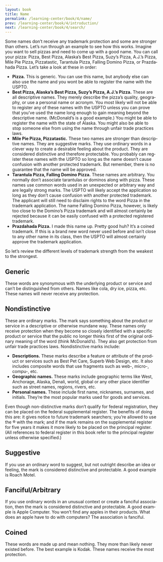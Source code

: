 ```yaml
---
layout: book
title: Name
permalink: /learning-center/book/4/name/
prev: /learning-center/book/4/introduction/
next: /learning-center/book/4/search/
---
```


Some names don’t receive any trade­mark pro­tec­tion and some are stronger than oth­ers. Let’s run through an exam­ple to see how this works. Imag­ine you want to sell piz­zas and need to come up with a good name. You can call your pizza: Pizza, Best Pizza, Alaska’s Best Pizza, Suzy’s Pizza, A.J.’s Pizza, Mile Pie Pizza, Piz­zatas­tic, Taran­tula Pizza, Falling Domino Pizza, or Praz­da­hada Pizza. Let’s take a look at these in order:

<ul><li><strong>Pizza.</strong> This is generic. You can use this name, but any­body else can also use the name and you wont be able to reg­is­ter the name with the USPTO.</li>
<li><strong>Best Pizza, Alaska’s Best Pizza, Suzy’s Pizza, A.J.’s Pizza.</strong> These are all descrip­tive names. They merely describe the pizza’s qual­ity, geog­ra­phy, or use a per­sonal name or acronym. You most likely will not be able to reg­is­ter any of these names with the USPTO unless you can prove that you’ve used the name long enough to gain mean­ing beyond the descrip­tive name. (McDonald’s is a good exam­ple.) You might be able to reg­is­ter the name with the state of Alaska. You might also be able to stop some­one else from using the name through unfair trade prac­tices laws.</li>
<li><strong>Mile Pie Pizza, Piz­zatas­tic.</strong> These two names are stronger than descrip­tive names. They are sug­ges­tive marks. They use ordi­nary words in a clever way to cre­ate a desir­able feel­ing about the prod­uct. They are con­sid­ered dis­tinc­tive and there­fore pro­tectable. You prob­a­bly can reg­is­ter these names with the USPTO so long as the name doesn’t cause con­fu­sion with another pro­tected trade­mark. But remem­ber, there is no guar­an­tee that the name will be approved.</li>
<li><strong>Taran­tula Pizza, Falling Domino Pizza.</strong> These names are arbi­trary. You nor­mally don’t asso­ciate taran­tu­las or domi­nos along with pizza. These names use com­mon words used in an unex­pected or arbi­trary way and are legally strong marks. The USPTO will likely accept the appli­ca­tion so long as they don’t cause con­fu­sion with another pro­tected trade­mark. The appli­cant will still need to dis­claim rights to the word Pizza in the trade­mark appli­ca­tion. The name Falling Domino Pizza, how­ever, is likely too close to the Domino’s Pizza trade­mark and will almost cer­tainly be rejected because it can be eas­ily con­fused with a pro­tected reg­is­tered trademark.</li>
<li><strong>Praz­da­hada Pizza.</strong> I made this name up. Pretty good huh? It’s a coined trade­mark. If this is a brand new word never used before and isn’t close to any other name in its class, then the USPTO will almost cer­tainly approve the trade­mark application.</li></ul>

So let’s review the dif­fer­ent lev­els of trade­mark strength from the weak­est to the strongest.

<h2>Generic</h2> 

These words are syn­ony­mous with the under­ly­ing prod­uct or ser­vice and can’t be dis­tin­guished from oth­ers. Names like cola, dry ice, pizza, etc. These names will never receive any protection.

<h2>Nondis­tinc­tive</h2>

These are ordi­nary marks. The mark says some­thing about the prod­uct or ser­vice in a descrip­tive or oth­er­wise mun­dane way. These names only receive pro­tec­tion when they become so closely iden­ti­fied with a spe­cific prod­uct or ser­vice that the pub­lic no longer thinks first of the orig­i­nal ordi­nary mean­ing of the word (think McDonald’s). They also get pro­tec­tion from unfair trade prac­tices laws. Nondis­tinc­tive marks include:

<ul><li><strong>Descrip­tions.</strong> These marks describe a fea­ture or attribute of the prod­uct or ser­vices such as Best Pet Care, Superb Web Design, etc. It also includes com­pos­ite words that use frag­ments such as web-, micro-, compu-, etc.</li>
<li><strong>Geo­graphic names.</strong> These marks include geo­graphic terms like West, Anchor­age, Alaska, Denali, world, global or any other place iden­ti­fier such as street names, regions, rivers, etc.</li>
<li><strong>Per­sonal names.</strong> These include first name, nick­names, sur­names, and ini­tials. They’re the most pop­u­lar marks used for goods and services.</li></ul>

Even though non-distinctive marks don’t qual­ify for fed­eral reg­is­tra­tion, they can be placed on the fed­eral sup­ple­men­tal reg­is­ter. The ben­e­fits of doing this are: it gives notice to future trade­mark searchers; you’re allowed to use the ® with the mark; and if the mark remains on the sup­ple­men­tal reg­is­ter for five years it makes it more likely to be placed on the prin­ci­pal reg­is­ter. (All ref­er­ences to fed­eral reg­is­ter in this book refer to the prin­ci­pal reg­is­ter unless oth­er­wise specified.)

<h2>Sug­ges­tive</h2>
If you use an ordi­nary word to sug­gest, but not out­right describe an idea or feel­ing, the mark is con­sid­ered dis­tinc­tive and pro­tectable. A good exam­ple is Roach Motel.

<h2>Fanciful/Arbitrary</h2> 
If you use ordi­nary words in an unusual con­text or cre­ate a fan­ci­ful asso­ci­a­tion, then the mark is con­sid­ered dis­tinc­tive and pro­tectable. A good exam­ple is Apple Com­puter. You won’t find any apples in their prod­ucts. What does an apple have to do with com­put­ers? The asso­ci­a­tion is fanciful.

<h2>Coined</h2>
These words are made up and mean noth­ing. They more than likely never existed before. The best exam­ple is Kodak. These names receive the most protection.